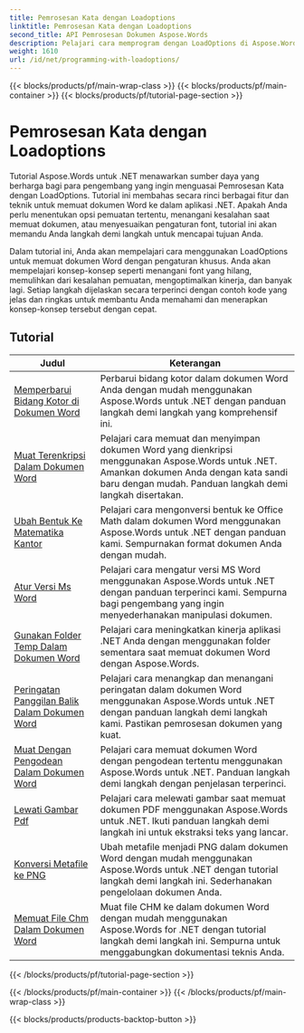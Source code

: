 ```yaml
---
title: Pemrosesan Kata dengan Loadoptions
linktitle: Pemrosesan Kata dengan Loadoptions
second_title: API Pemrosesan Dokumen Aspose.Words
description: Pelajari cara memprogram dengan LoadOptions di Aspose.Words untuk .NET. Tutorial terperinci dengan contoh kode untuk memuat dan menyesuaikan pemuatan dokumen Word.
weight: 1610
url: /id/net/programming-with-loadoptions/
---
```


{{< blocks/products/pf/main-wrap-class >}}
{{< blocks/products/pf/main-container >}}
{{< blocks/products/pf/tutorial-page-section >}}

# Pemrosesan Kata dengan Loadoptions

Tutorial Aspose.Words untuk .NET menawarkan sumber daya yang berharga bagi para pengembang yang ingin menguasai Pemrosesan Kata dengan LoadOptions. Tutorial ini membahas secara rinci berbagai fitur dan teknik untuk memuat dokumen Word ke dalam aplikasi .NET. Apakah Anda perlu menentukan opsi pemuatan tertentu, menangani kesalahan saat memuat dokumen, atau menyesuaikan pengaturan font, tutorial ini akan memandu Anda langkah demi langkah untuk mencapai tujuan Anda.

Dalam tutorial ini, Anda akan mempelajari cara menggunakan LoadOptions untuk memuat dokumen Word dengan pengaturan khusus. Anda akan mempelajari konsep-konsep seperti menangani font yang hilang, memulihkan dari kesalahan pemuatan, mengoptimalkan kinerja, dan banyak lagi. Setiap langkah dijelaskan secara terperinci dengan contoh kode yang jelas dan ringkas untuk membantu Anda memahami dan menerapkan konsep-konsep tersebut dengan cepat.

 ## Tutorial
| Judul | Keterangan |
| --- | --- |
| [Memperbarui Bidang Kotor di Dokumen Word](./update-dirty-fields/) | Perbarui bidang kotor dalam dokumen Word Anda dengan mudah menggunakan Aspose.Words untuk .NET dengan panduan langkah demi langkah yang komprehensif ini. |
| [Muat Terenkripsi Dalam Dokumen Word](./load-encrypted-document/) | Pelajari cara memuat dan menyimpan dokumen Word yang dienkripsi menggunakan Aspose.Words untuk .NET. Amankan dokumen Anda dengan kata sandi baru dengan mudah. Panduan langkah demi langkah disertakan. |
| [Ubah Bentuk Ke Matematika Kantor](./convert-shape-to-office-math/) | Pelajari cara mengonversi bentuk ke Office Math dalam dokumen Word menggunakan Aspose.Words untuk .NET dengan panduan kami. Sempurnakan format dokumen Anda dengan mudah. |
| [Atur Versi Ms Word](./set-ms-word-version/) | Pelajari cara mengatur versi MS Word menggunakan Aspose.Words untuk .NET dengan panduan terperinci kami. Sempurna bagi pengembang yang ingin menyederhanakan manipulasi dokumen. |
| [Gunakan Folder Temp Dalam Dokumen Word](./use-temp-folder/) | Pelajari cara meningkatkan kinerja aplikasi .NET Anda dengan menggunakan folder sementara saat memuat dokumen Word dengan Aspose.Words. |
| [Peringatan Panggilan Balik Dalam Dokumen Word](./warning-callback/) | Pelajari cara menangkap dan menangani peringatan dalam dokumen Word menggunakan Aspose.Words untuk .NET dengan panduan langkah demi langkah kami. Pastikan pemrosesan dokumen yang kuat. |
| [Muat Dengan Pengodean Dalam Dokumen Word](./load-with-encoding/) | Pelajari cara memuat dokumen Word dengan pengodean tertentu menggunakan Aspose.Words untuk .NET. Panduan langkah demi langkah dengan penjelasan terperinci. |
| [Lewati Gambar Pdf](./skip-pdf-images/) | Pelajari cara melewati gambar saat memuat dokumen PDF menggunakan Aspose.Words untuk .NET. Ikuti panduan langkah demi langkah ini untuk ekstraksi teks yang lancar. |
| [Konversi Metafile ke PNG](./convert-metafiles-to-png/) | Ubah metafile menjadi PNG dalam dokumen Word dengan mudah menggunakan Aspose.Words untuk .NET dengan tutorial langkah demi langkah ini. Sederhanakan pengelolaan dokumen Anda. |
| [Memuat File Chm Dalam Dokumen Word](./load-chm/) | Muat file CHM ke dalam dokumen Word dengan mudah menggunakan Aspose.Words for .NET dengan tutorial langkah demi langkah ini. Sempurna untuk menggabungkan dokumentasi teknis Anda. |
{{< /blocks/products/pf/tutorial-page-section >}}

{{< /blocks/products/pf/main-container >}}
{{< /blocks/products/pf/main-wrap-class >}}

{{< blocks/products/products-backtop-button >}}
